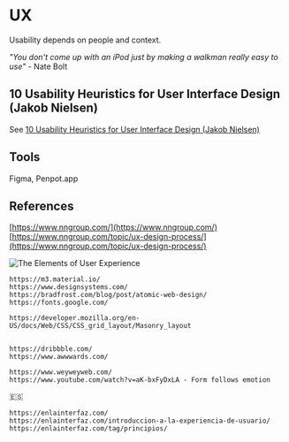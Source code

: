 
# UX
Usability depends on people and context.

_"You don't come up with an iPod just by making a walkman really easy to use"_ - Nate Bolt


## 10 Usability Heuristics for User Interface Design (Jakob Nielsen)
See [10 Usability Heuristics for User Interface Design (Jakob Nielsen)](10-usability-heuristics-nielsen.md)



## Tools
Figma, Penpot.app


## References


[https://www.nngroup.com/](https://www.nngroup.com/)
[https://www.nngroup.com/topic/ux-design-process/](https://www.nngroup.com/topic/ux-design-process/)



![The Elements of User Experience](https://www.insight.com/en_US/content-and-resources/blog/focusing-on-the-foundations-of-user-experience/jcr:content/top-container-width/column_layout/-column-1/image.img.jpg/1571178345699.jpg)

```
https://m3.material.io/ 
https://www.designsystems.com/
https://bradfrost.com/blog/post/atomic-web-design/ 
https://fonts.google.com/

https://developer.mozilla.org/en-US/docs/Web/CSS/CSS_grid_layout/Masonry_layout


https://dribbble.com/ 
https://www.awwwards.com/ 

https://www.weyweyweb.com/ 
https://www.youtube.com/watch?v=aK-bxFyDxLA - Form follows emotion

```

:es: 
```
https://enlainterfaz.com/
https://enlainterfaz.com/introduccion-a-la-experiencia-de-usuario/
https://enlainterfaz.com/tag/principios/ 

```